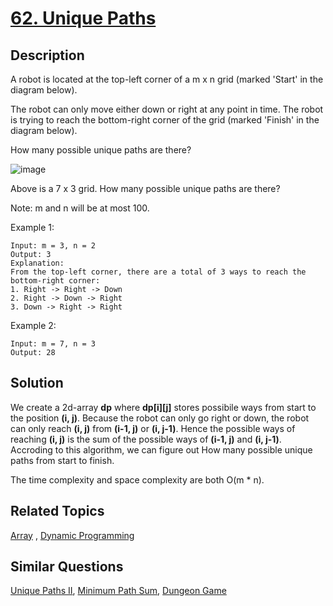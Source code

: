 # [62. Unique Paths](https://leetcode.com/problems/unique-paths)

## Description

A robot is located at the top-left corner of a m x n grid (marked 'Start' in the diagram below).

The robot can only move either down or right at any point in time. The robot is trying to reach the bottom-right corner of the grid (marked 'Finish' in the diagram below).

How many possible unique paths are there?

![image](https://leetcode.com/static/images/problemset/robot_maze.png)

Above is a 7 x 3 grid. How many possible unique paths are there?

Note: m and n will be at most 100.

Example 1:

```
Input: m = 3, n = 2
Output: 3
Explanation:
From the top-left corner, there are a total of 3 ways to reach the bottom-right corner:
1. Right -> Right -> Down
2. Right -> Down -> Right
3. Down -> Right -> Right
```

Example 2:

```
Input: m = 7, n = 3
Output: 28
```

## Solution

We create a 2d-array **dp** where **dp[i][j]** stores possibile ways from start to the position **(i, j)**. Because the robot can only go right or down, the robot can only reach **(i, j)** from **(i-1, j)** or **(i, j-1)**. Hence the possible ways of reaching **(i, j)** is the sum of the possible ways of **(i-1, j)** and **(i, j-1)**. Accroding to this algorithm, we can figure out How many possible unique paths from start to finish.

The time complexity and space complexity are both O(m * n).

## Related Topics

[Array](https://leetcode.com/tag/array/) , [Dynamic Programming](https://leetcode.com/tag/dynamic-programming/) 

## Similar Questions

[Unique Paths II](https://leetcode.com/problems/unique-paths-ii/), [Minimum Path Sum](https://leetcode.com/problems/minimum-path-sum/), [Dungeon Game](https://leetcode.com/problems/dungeon-game/)
